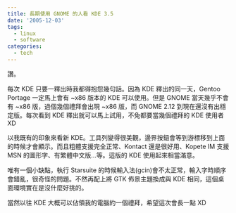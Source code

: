 ```yaml
---
title: 長期使用 GNOME 的人看 KDE 3.5
date: '2005-12-03'
tags:
  - linux
  - software
categories:
  - tech
---
```

讚。  
  
每次 KDE 只要一釋出時我都得抱怨幾句話。因為 KDE 釋出的同一天，Gentoo Portage 一定馬上會有 ~x86 版本的 KDE 可以使用。但是 GNOME 當天幾乎不會有 ~x86 版，過個幾個禮拜會出現 ~x86 版，而 GNOME 2.12 到現在還沒有出穩定版。每次看到 KDE 釋出就可以馬上試用，不免都要當幾個禮拜的 KDE 使用者 XD  
  
以我既有的印象來看新 KDE。工具列變得很美觀，邊界按鈕會等到游標移到上面的時候才會顯示。而且粗體支援完全正常、Kontact 還是很好用、Kopete IM 支援 MSN 的圖形字、有繁體中文版…等。這版的 KDE 使用起來相當滿意。  
  
唯有一個小缺點，執行 Starsuite 的時候輸入法(gcin)會不太正常，輸入字時順序會錯亂，很奇怪的問題。不然再配上將 GTK 佈景主題換成與 KDE 相同，這個桌面環境實在是沒什麼好挑的。  
  
當然以往 KDE 大概可以佔領我的電腦約一個禮拜，希望這次會長一點 XD